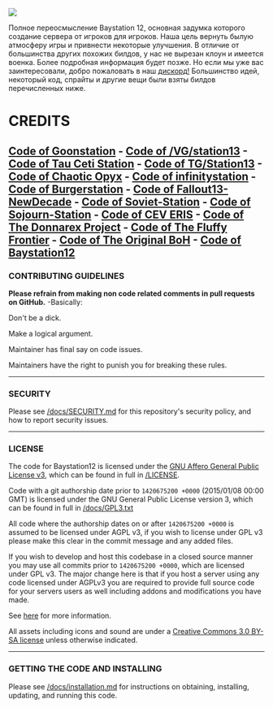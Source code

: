 ![](https://i.imgur.com/oWRp6D2.png)


Полное переосмысление Baystation 12, основная задумка которого создание сервера от игроков для игроков.
Наша цель вернуть былую атмосферу игры и привнести некоторые улучшения. В отличие от большинства других похожих билдов, у нас не вырезан клоун и имеется военка. Более подробная информация будет позже.
Но если мы уже вас заинтересовали, добро пожаловать в наш [дискорд!](https://discord.gg/9xykDjC)
Большинство идей, некоторый код, спрайты и другие вещи были взяты билдов перечисленных ниже.
# CREDITS
[Code of Goonstation](https://github.com/goonstation/goonstation-2020) - [Code of /VG/station13](https://github.com/vgstation-coders/vgstation13) - [Code of Tau Ceti Station](https://github.com/TauCetiStation/TauCetiClassic/) - [Code of TG/Station13](https://github.com/tgstation/tgstation) - [Code of Chaotic Opyx](https://github.com/ChaoticOnyx/OnyxBay) - [Code of infinitystation](https://github.com/infinitystation/Baystation12/) - [Code of Burgerstation](https://github.com/BurgerLUA/burgerstation) - [Code of Fallout13-NewDecade](https://github.com/iWuna/Fallout-13-NewDecade) - [Code of Soviet-Station](https://github.com/bloodyanarchy/soviet-station) - [Code of Sojourn-Station](https://github.com/sojourn-13/sojourn-station) - [Code of CEV ERIS](https://github.com/discordia-space/CEV-Eris) - [Code of The Donnarex Project](https://github.com/AshtonFox/Donnarex) - [Code of The Fluffy Frontier](https://github.com/Low3/The-Fluffy-Frontier) - [Code of The Original BoH](https://github.com/BoHBranch/BoH-Bay) - [Code of Baystation12](https://github.com/Baystation12/Baystation12)
---

### CONTRIBUTING GUIDELINES

**Please refrain from making non code related comments in pull requests on GitHub.**
-Basically:

Don't be a dick.

Make a logical argument.

Maintainer has final say on code issues.


Maintainers have the right to punish you for breaking these rules.


---

### SECURITY

Please see [/docs/SECURITY.md](/docs/SECURITY.md) for this repository's security policy, and how to report security issues.

---

### LICENSE

The code for Baystation12 is licensed under the [GNU Affero General Public License v3](http://www.gnu.org/licenses/agpl.html), which can be found in full in [/LICENSE](/LICENSE).

Code with a git authorship date prior to `1420675200 +0000` (2015/01/08 00:00 GMT) is licensed under the GNU General Public License version 3, which can be found in full in [/docs/GPL3.txt](/docs/GPL3.txt)

All code where the authorship dates on or after `1420675200 +0000` is assumed to be licensed under AGPL v3, if you wish to license under GPL v3 please make this clear in the commit message and any added files.

If you wish to develop and host this codebase in a closed source manner you may use all commits prior to `1420675200 +0000`, which are licensed under GPL v3.  The major change here is that if you host a server using any code licensed under AGPLv3 you are required to provide full source code for your servers users as well including addons and modifications you have made.

See [here](https://www.gnu.org/licenses/why-affero-gpl.html) for more information.

All assets including icons and sound are under a [Creative Commons 3.0 BY-SA license](http://creativecommons.org/licenses/by-sa/3.0/) unless otherwise indicated.

---

### GETTING THE CODE AND INSTALLING

Please see [/docs/installation.md](/docs/installation.md) for instructions on obtaining, installing, updating, and running this code.

